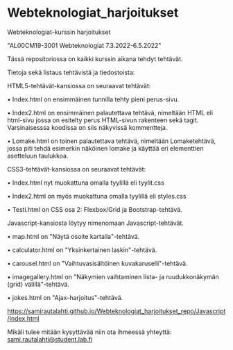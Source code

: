 # Webteknologiat_harjoitukset
Webteknologiat-kurssin harjoitukset

"AL00CM19-3001 Webteknologiat 7.3.2022-6.5.2022"

Tässä repositoriossa on kaikki kurssin aikana tehdyt tehtävät.

Tietoja sekä listaus tehtävistä ja tiedostoista:

HTML5-tehtävät-kansiossa on seuraavat tehtävät:

•	Index.html on ensimmäinen tunnilla tehty pieni perus-sivu.

•	Index2.html on ensimmäinen palautettava tehtävä, nimeltään HTML eli html-sivu jossa on esitelty perus HTML-sivun rakenteen sekä tagit. Varsinaisesssa koodissa on siis näkyvissä kommentteja.

•	Lomake.html on toinen palautettava tehtävä, nimeltään Lomaketehtävä, jossa piti tehdä esimerkin näköinen lomake ja käyttää eri elementtien asetteluun taulukkoa.


CSS3-tehtävät-kansiossa on seuraavat tehtävät:

•	Index.html nyt muokattuna omalla tyylillä eli tyylit.css

•	Index2.html on myös muokattuna omalla tyylillä eli styles.css

•	Testi.html on CSS osa 2: Flexbox/Grid ja Bootstrap-tehtävä.


Javascript-kansiosta löytyy nimenomaan Javascript-tehtävät.

•	map.html on "Näytä osoite kartalla"-tehtävä.

•	calculator.html on "Yksinkertainen laskin"-tehtävä.

•	carousel.html on "Vaihtuvasisältöinen kuvakaruselli"-tehtävä.

•	imagegallery.html on "Näkymien vaihtaminen lista- ja ruudukkonäkymän (grid) välillä"-tehtävä.

•	jokes.html on "Ajax-harjoitus"-tehtävä.

https://samirautalahti.github.io/Webteknologiat_harjoitukset_repo/Javascript/Index.html

Mikäli tulee mitään kysyttävää niin ota ihmeessä yhteyttä: sami.rautalahti@student.lab.fi
